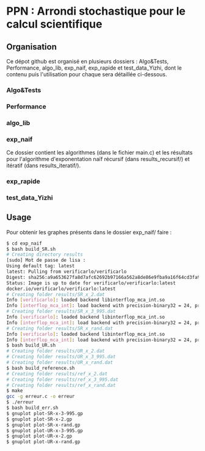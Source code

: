 # PPN : Arrondi stochastique pour le calcul scientifique

## Organisation 

Ce dépot github est organisé en plusieurs dossiers : Algo&Tests, Performance, algo_lib, exp_naif, exp_rapide et test_data_Yizhi, dont le contenu puis l'utilisation pour chaque sera détaillée ci-dessous.

### Algo&Tests

### Performance

### algo_lib

### exp_naif

Ce dossier contient les algorithmes (dans le fichier main.c) et les résultats pour l'algorithme d'exponentation naïf récursif (dans results_recursif/) et itératif (dans results_iteratif/). 

### exp_rapide

### test_data_Yizhi


## Usage

Pour obtenir les graphes présents dans le dossier exp_naif/ faire :

```bash
$ cd exp_naif
$ bash build_SR.sh
# Creating directory results
[sudo] Mot de passe de lisa :            
Using default tag: latest
latest: Pulling from verificarlo/verificarlo
Digest: sha256:a9a653627fa8d7afc62692b97166a562a8de86e9fba9a16f64cd3fa914bd17c4
Status: Image is up to date for verificarlo/verificarlo:latest
docker.io/verificarlo/verificarlo:latest
# Creating folder results/SR_x_2.dat
Info [verificarlo]: loaded backend libinterflop_mca_int.so
Info [interflop_mca_int]: load backend with precision-binary32 = 24, precision-binary64 = 53, mode = mca, error-mode = rel, max-abs-error-exponent = 112, daz = false, ftz = false and sparsity = 1.000000
# Creating folder results/SR_x_3_995.dat
Info [verificarlo]: loaded backend libinterflop_mca_int.so
Info [interflop_mca_int]: load backend with precision-binary32 = 24, precision-binary64 = 53, mode = mca, error-mode = rel, max-abs-error-exponent = 112, daz = false, ftz = false and sparsity = 1.000000
# Creating folder results/SR_x_rand.dat
Info [verificarlo]: loaded backend libinterflop_mca_int.so
Info [interflop_mca_int]: load backend with precision-binary32 = 24, precision-binary64 = 53, mode = mca, error-mode = rel, max-abs-error-exponent = 112, daz = false, ftz = false and sparsity = 1.000000
$ bash build_UR.sh
# Creating folder results/UR_x_2.dat
# Creating folder results/UR_x_3_995.dat
# Creating folder results/UR_x_rand.dat
$ bash build_reference.sh
# Creating folder results/ref_x_2.dat
# Creating folder results/ref_x_3_995.dat
# Creating folder results/ref_x_rand.dat
$ make
gcc -g erreur.c -o erreur
$ ./erreur
$ bash build_err.sh
$ gnuplot plot-SR-x-3-995.gp
$ gnuplot plot-SR-x-2.gp
$ gnuplot plot-SR-x-rand.gp
$ gnuplot plot-UR-x-3-995.gp
$ gnuplot plot-UR-x-2.gp
$ gnuplot plot-UR-x-rand.gp
```


